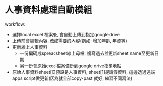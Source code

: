 # 人事資料處理自動模組

workflow: 

* 選擇local excel 檔案後, 會自動上傳到指定google drive
* 上傳前會編輯內容, 改成需要的內容(例如: 增加年齡, 年資等)
* 更新線上人事資料
  * 一份編碼成spreadsheet線上母檔, 複寫過去並更新sheet name至更新日期
  * 另一份會原始excel檔案備份到google drive指定地點 
* 原始人事資料sheet[0]預設是人事資料, sheet[1]是請假資料, 這邊透過遠端apps script做更新(因為就全部copy-past 就好, 練習不同寫法)